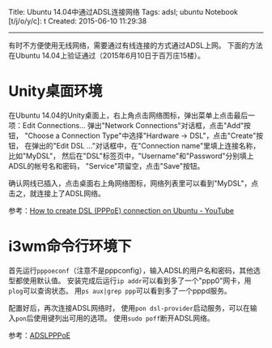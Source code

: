 Title: Ubuntu 14.04中通过ADSL连接网络
Tags: adsl; ubuntu
Notebook [t/j/o/y/c]: t
Created: 2015-06-10 11:29:38

------

有时不方便使用无线网络，需要通过有线连接的方式通过ADSL上网。
下面的方法在Ubuntu 14.04上验证通过（2015年6月10日于百万庄15楼）。

# Unity桌面环境

在Ubuntu 14.04的Unity桌面上，右上角点击网络图标，弹出菜单上点击最后一项：Edit Connections...
弹出"Network Connections"对话框，点击"Add"按钮，
"Choose a Connection Type"中选择"Hardware -> DSL"，点击"Create"按钮，
在弹出的"Edit DSL ..."对话框中，在"Connection name"里填上连接名称，比如"MyDSL"，
然后在"DSL"标签页中，"Username"和"Password"分别填上ADSL的帐号名和密码，
"Service"项留空，点击"Save"按钮。

确认网线已插入，点击桌面右上角网络图标，网络列表里可以看到"MyDSL"，点击之，就连接上了ADSL网络。

参考：[How to create DSL (PPPoE) connection on Ubuntu - YouTube](https://www.youtube.com/watch?v=Dx-G-Sn6IhY)

# i3wm命令行环境下

首先运行`pppoeconf`（注意不是pppconfig），输入ADSL的用户名和密码，其他选型都使用默认值。
安装完成后运行`ip addr`可以看到多了一个"ppp0"网卡，用`plog`可以查询状态。
用`ps aux|grep ppp`可以看到多了一个pppd服务。

配置好后，再次连接ADSL网络时，
使用`pon dsl-provider`启动服务，可以在输入`pon`后使用<Tab>键列出可用的选项。
使用`sudo poff`断开ADSL网络。

参考：[ADSLPPPoE](https://help.ubuntu.com/community/ADSLPPPoE)
